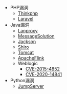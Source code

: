 ﻿<!-- docs/_sidebar.md -->
* PHP漏洞
   - [Thinkphp](papers/php/thinkphp.md)
   - [Laravel](papers/php/laravel.md)
* Java漏洞
   - [Lanproxy](papers/java/lanproxy.md)
   - [MessageSolution](papers/java/MessageSolution.md)
   - [Jackson](papers/java/jackson.md)
   - [Shiro](papers/java/shiro.md)
   - [Tomcat](papers/java/tomcat.md)
   - [ApacheFlink](papers/java/ApacheFlink.md)
   - Weblogic
     - [CVE-2015-4852](papers/java/weblogic/CVE-2015-4852.md)
     - [CVE-2020-14841](papers/java/weblogic/CVE-2020-14841.md)
* Python漏洞
   - [JumpServer](papers/python/jumpserver.md)
